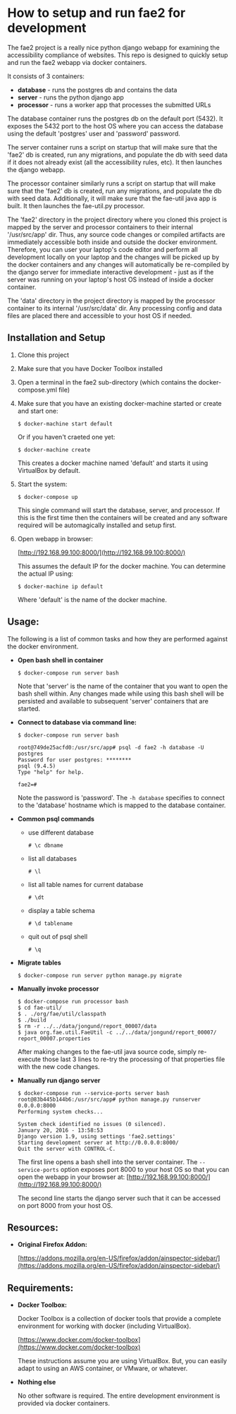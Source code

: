 # How to setup and run fae2 for development

The fae2 project is a really nice python django webapp for examining the accessibility compliance of websites.  This repo is designed to quickly setup and run the fae2 webapp via docker containers.

It consists of 3 containers:

+ **database** - runs the postgres db and contains the data
+ **server** - runs the python django app
+ **processor** - runs a worker app that processes the submitted URLs

The database container runs the postgres db on the default port (5432).  It exposes the 5432 port to the host OS where you can access the database using the default 'postgres' user and 'password' password.

The server container runs a script on startup that will make sure that the 'fae2' db is created, run any migrations, and populate the db with seed data if it does not already exist (all the accessibility rules, etc).  It then launches the django webapp.

The processor container similarly runs a script on startup that will make sure that the 'fae2' db is created, run any migrations, and populate the db with seed data.  Additionally, it will make sure that the fae-util java app is built.  It then launches the fae-util.py processor.

The 'fae2' directory in the project directory where you cloned this project is mapped by the server and processor containers to their internal '/usr/src/app' dir.  Thus, any source code changes or compiled artifacts are immediately accessible both inside and outside the docker environment.  Therefore, you can user your laptop's code editor and perform all development locally on your laptop and the changes will be picked up by the docker containers and any changes will automatically be re-compiled by the django server for immediate interactive development - just as if the server was running on your laptop's host OS instead of inside a docker container.

The 'data' directory in the project directory is mapped by the processor container to its internal '/usr/src/data' dir.  Any processing config and data files are placed there and accessible to your host OS if needed.

## Installation and Setup

1. Clone this project
2. Make sure that you have Docker Toolbox installed
3. Open a terminal in the fae2 sub-directory (which contains the docker-compose.yml file)
4. Make sure that you have an existing docker-machine started or create and start one:

	```
	$ docker-machine start default
	```
	
	Or if you haven't craeted one yet:
	
	```
	$ docker-machine create
	```
	
	This creates a docker machine named 'default' and starts it using VirtualBox by default.

5. Start the system:

	```
	$ docker-compose up
	```
	
	This single command will start the database, server, and processor.  If this is the first time then the containers will be created and any software required will be automagically installed and setup first.
	
6. Open webapp in browser:

	[http://192.168.99.100:8000/](http://192.168.99.100:8000/)
	
	This assumes the default IP for the docker machine.  You can determine the actual IP using:
	
	```
	$ docker-machine ip default
	```
	
	Where 'default' is the name of the docker machine.


## Usage:

The following is a list of common tasks and how they are performed against the docker environment.

+ **Open bash shell in container**

	```
	$ docker-compose run server bash
	```
	
	Note that 'server' is the name of the container that you want to open the bash shell within.  Any changes made while using this bash shell will be persisted and available to subsequent 'server' containers that are started.

+ **Connect to database via command line:**

	```
	$ docker-compose run server bash
	
	root@749de25acfd0:/usr/src/app# psql -d fae2 -h database -U postgres
	Password for user postgres: ********
	psql (9.4.5)
	Type "help" for help.

	fae2=# 
	```
	
	Note the password is 'password'.  The `-h database` specifies to connect to the 'database' hostname which is mapped to the database container.

+ **Common psql commands**
	+ use different database
	
		```
		# \c dbname
		```

	+ list all databases

		```
		# \l
		```
		
	+ list all table names for current database

		```
		# \dt
		```

	+ display a table schema

		```
		# \d tablename
		```

	+ quit out of psql shell

		```
		# \q
		```

+ **Migrate tables**

	```
	$ docker-compose run server python manage.py migrate
	```

+ **Manually invoke processor**

	```
	$ docker-compose run processor bash
	$ cd fae-util/
	$ . ./org/fae/util/classpath
	$ ./build
	$ rm -r ../../data/jongund/report_00007/data
	$ java org.fae.util.FaeUtil -c ../../data/jongund/report_00007/	report_00007.properties
	```

	After making changes to the fae-util java source code, simply re-execute those last 3 lines to re-try the processing of that properties file with the new code changes.

+ **Manually run django server**

	```
	$ docker-compose run --service-ports server bash
	root@83b445b144b6:/usr/src/app# python manage.py runserver 0.0.0.0:8000
	Performing system checks...
	
	System check identified no issues (0 silenced).
	January 20, 2016 - 13:58:53
	Django version 1.9, using settings 'fae2.settings'
	Starting development server at http://0.0.0.0:8000/
	Quit the server with CONTROL-C.
	```
	
	The first line opens a bash shell into the server container. The `--service-ports` option exposes port 8000 to your host OS so that you can open the webapp in your browser at: [http://192.168.99.100:8000/](http://192.168.99.100:8000/)
	
	The second line starts the django server such that it can be accessed on port 8000 from your host OS.


## Resources:

+ **Original Firefox Addon:**

	[https://addons.mozilla.org/en-US/firefox/addon/ainspector-sidebar/](https://addons.mozilla.org/en-US/firefox/addon/ainspector-sidebar/)


## Requirements:

+ **Docker Toolbox:**

	Docker Toolbox is a collection of docker tools that provide a complete environment for working with docker (including VirtualBox).
	
	[https://www.docker.com/docker-toolbox](https://www.docker.com/docker-toolbox)

	These instructions assume you are using VirtualBox.  But, you can easily adapt to using an AWS container, or VMware, or whatever.

+ **Nothing else**

	No other software is required.  The entire development environment is provided via docker containers.